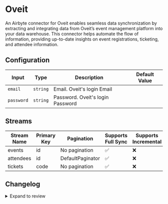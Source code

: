# Oveit
An Airbyte connector for Oveit enables seamless data synchronization by extracting and integrating data from Oveit’s event management platform into your data warehouse. This connector helps automate the flow of information, providing up-to-date insights on event registrations, ticketing, and attendee information.

## Configuration

| Input | Type | Description | Default Value |
|-------|------|-------------|---------------|
| `email` | `string` | Email. Oveit&#39;s login Email |  |
| `password` | `string` | Password. Oveit&#39;s login Password |  |

## Streams
| Stream Name | Primary Key | Pagination | Supports Full Sync | Supports Incremental |
|-------------|-------------|------------|---------------------|----------------------|
| events | id | No pagination | ✅ |  ❌  |
| attendees | id | DefaultPaginator | ✅ |  ❌  |
| tickets | code | No pagination | ✅ |  ❌  |

## Changelog

<details>
  <summary>Expand to review</summary>

| Version          | Date              | Pull Request | Subject        |
|------------------|-------------------|--------------|----------------|
| 0.0.20 | 2025-04-19 | [58511](https://github.com/airbytehq/airbyte/pull/58511) | Update dependencies |
| 0.0.19 | 2025-04-12 | [57906](https://github.com/airbytehq/airbyte/pull/57906) | Update dependencies |
| 0.0.18 | 2025-04-05 | [57313](https://github.com/airbytehq/airbyte/pull/57313) | Update dependencies |
| 0.0.17 | 2025-03-29 | [56769](https://github.com/airbytehq/airbyte/pull/56769) | Update dependencies |
| 0.0.16 | 2025-03-22 | [56216](https://github.com/airbytehq/airbyte/pull/56216) | Update dependencies |
| 0.0.15 | 2025-03-08 | [55519](https://github.com/airbytehq/airbyte/pull/55519) | Update dependencies |
| 0.0.14 | 2025-03-01 | [55046](https://github.com/airbytehq/airbyte/pull/55046) | Update dependencies |
| 0.0.13 | 2025-02-23 | [54602](https://github.com/airbytehq/airbyte/pull/54602) | Update dependencies |
| 0.0.12 | 2025-02-15 | [54001](https://github.com/airbytehq/airbyte/pull/54001) | Update dependencies |
| 0.0.11 | 2025-02-08 | [53474](https://github.com/airbytehq/airbyte/pull/53474) | Update dependencies |
| 0.0.10 | 2025-02-01 | [52991](https://github.com/airbytehq/airbyte/pull/52991) | Update dependencies |
| 0.0.9 | 2025-01-25 | [52499](https://github.com/airbytehq/airbyte/pull/52499) | Update dependencies |
| 0.0.8 | 2025-01-18 | [51861](https://github.com/airbytehq/airbyte/pull/51861) | Update dependencies |
| 0.0.7 | 2025-01-11 | [51309](https://github.com/airbytehq/airbyte/pull/51309) | Update dependencies |
| 0.0.6 | 2024-12-28 | [50715](https://github.com/airbytehq/airbyte/pull/50715) | Update dependencies |
| 0.0.5 | 2024-12-21 | [50275](https://github.com/airbytehq/airbyte/pull/50275) | Update dependencies |
| 0.0.4 | 2024-12-14 | [49695](https://github.com/airbytehq/airbyte/pull/49695) | Update dependencies |
| 0.0.3 | 2024-12-12 | [49328](https://github.com/airbytehq/airbyte/pull/49328) | Update dependencies |
| 0.0.2 | 2024-12-11 | [49057](https://github.com/airbytehq/airbyte/pull/49057) | Starting with this version, the Docker image is now rootless. Please note that this and future versions will not be compatible with Airbyte versions earlier than 0.64 |
| 0.0.1 | 2024-10-24 | | Initial release by [@parthiv11](https://github.com/parthiv11) via Connector Builder |

</details>
